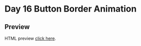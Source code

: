 # Day 16 Button Border Animation

## Preview

HTML preview [click here](https://htmlpreview.github.io/?https://github.com/ariefid/learning-html-css/blob/main/day-16-button-border-animation/index.html).
